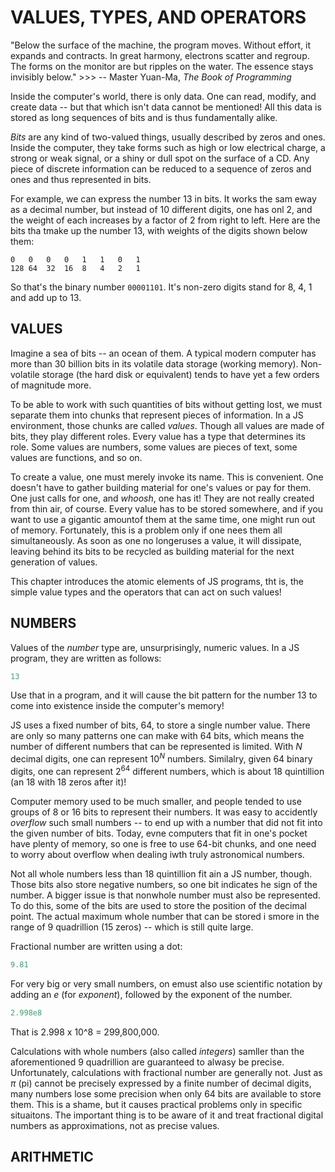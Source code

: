 # VALUES, TYPES, AND OPERATORS

"Below the surface of the machine, the program moves. Without effort, it expands
and contracts. In great harmony, electrons scatter and regroup. The forms on the
monitor are but ripples on the water. The essence stays invisibly below." >>>
-- Master Yuan-Ma, _The Book of Programming_

Inside the computer's world, there is only data. One can read, modify, and 
create data -- but that which isn't data cannot be mentioned! All this data
is stored as long sequences of bits and is thus fundamentally alike.

_Bits_ are any kind of two-valued things, usually described by zeros and ones.
Inside the computer, they take forms such as high or low electrical charge, a 
strong or weak signal, or a shiny or dull spot on the surface of a CD. Any piece
of discrete information can be reduced to a sequence of zeros and ones and thus
represented in bits.

For example, we can express the number 13 in bits. It works the sam eway as a
decimal number, but instead of 10 different digits, one has onl 2, and the
weight of each increases by a factor of 2 from right to left. Here are the
bits tha tmake up the number 13, with weights of the digits shown below them:

```
0   0   0   0   1   1   0   1
128 64  32  16  8   4   2   1
```

So that's the binary number `00001101`. It's non-zero digits stand for 8,
4, 1 and add up to 13.

## VALUES

Imagine a sea of bits -- an ocean of them. A typical modern computer has more
than 30 billion bits in its volatile data storage (working memory). Non-volatile
storage (the hard disk or equivalent) tends to have yet a few orders of magnitude
more.

To be able to work with such quantities of bits without getting lost, we must 
separate them into chunks that represent pieces of information. In a JS 
environment, those chunks are called _values_. Though all values are made of
bits, they play different roles. Every value has a type that determines its 
role. Some values are numbers, some values are pieces of text, some values are 
functions, and so on.

To create a value, one must merely invoke its name. This is convenient. One
doesn't have to gather building material for one's values or pay for them. One
just calls for one, and _whoosh_, one has it! They are not really created from 
thin air, of course. Every value has to be stored somewhere, and if you want to 
use a gigantic amountof them at the same time, one might run out of memory. 
Fortunately, this is a problem only if one nees them all simultaneously. As
soon as one no longeruses a value, it will dissipate, leaving behind its bits
to be recycled as building material for the next generation of values. 

This chapter introduces the atomic elements of JS programs, tht is, the simple
value types and the operators that can act on such values!

## NUMBERS

Values of the _number_ type are, unsurprisingly, numeric values. In a JS
program, they are written as follows:

```js
13
```

Use that in a program, and it will cause the bit pattern for the number 13
to come into existence inside the computer's memory!

JS uses a fixed number of bits, 64, to store a single number value. There 
are only so many patterns one can make with 64 bits, which means the 
number of different numbers that can be represented is limited. With _N_
decimal digits, one can represent $10^N$ numbers. Similalry, given 64
binary digits, one can represent $2^{64}$ different numbers, which is about
18 quintillion (an 18 with 18 zeros after it)!

Computer memory used to be much smaller, and people tended to use groups of
8 or 16 bits to represent their numbers. It was easy to accidently _overflow_
such small numbers -- to end up with a number that did not fit into the given
number of bits. Today, evne computers that fit in one's pocket have plenty of
memory, so one is free to use 64-bit chunks, and one need to worry about 
overflow when dealing iwth truly astronomical numbers.

Not all whole numbers less than 18 quintillion fit ain a JS number, though.
Those bits also store negative numbers, so one bit indicates he sign of the
number. A bigger issue is that nonwhole number must also be represented. To
do this, some of the bits are used to store the position of the decimal 
point. The actual maximum whole number that can be stored i smore in the
range of 9 quadrillion (15 zeros) -- which is still quite large.

Fractional number are written using a dot:

```js
9.81
```

For very big or very small numbers, on emust also use scientific notation by
adding an _e_ (for _exponent_), followed by the exponent of the number.

```js
2.998e8
```

That is 2.998 x 10^8 = 299,800,000.

Calculations with whole numbers (also called _integers_) samller than the
aforementioned 9 quadrillion are guaranteed to alwasy be precise. Unfortunately,
calculations with fractional number are generally not. Just as $\pi$ (pi) 
cannot be precisely expressed by a finite number of decimal digits, many
numbers lose some precision when only 64 bits are available to store them. 
This is a shame, but it causes practical problems only in specific situaitons.
The important thing is to be aware of it and treat fractional digital numbers
as approximations, not as precise values.

## ARITHMETIC


<!-- HERE -- Arithmetic! -->